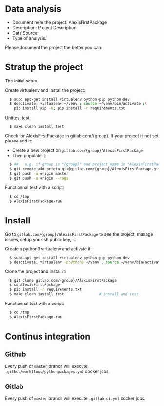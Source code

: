 # Data analysis
- Document here the project: AlexisFirstPackage
- Description: Project Description
- Data Source:
- Type of analysis:

Please document the project the better you can.

# Stratup the project

The initial setup.

Create virtualenv and install the project:
```bash
  $ sudo apt-get install virtualenv python-pip python-dev
  $ deactivate; virtualenv ~/venv ; source ~/venv/bin/activate ;\
    pip install pip -U; pip install -r requirements.txt
```

Unittest test:
```bash
  $ make clean install test
```

Check for AlexisFirstPackage in gitlab.com/{group}.
If your project is not set please add it:

- Create a new project on `gitlab.com/{group}/AlexisFirstPackage`
- Then populate it:

```bash
  $ ##   e.g. if group is "{group}" and project_name is "AlexisFirstPackage"
  $ git remote add origin git@gitlab.com:{group}/AlexisFirstPackage.git
  $ git push -u origin master
  $ git push -u origin --tags
```

Functionnal test with a script:
```bash
  $ cd /tmp
  $ AlexisFirstPackage-run
```
# Install
Go to `gitlab.com/{group}/AlexisFirstPackage` to see the project, manage issues,
setup you ssh public key, ...

Create a python3 virtualenv and activate it:
```bash
  $ sudo apt-get install virtualenv python-pip python-dev
  $ deactivate; virtualenv -ppython3 ~/venv ; source ~/venv/bin/activate
```

Clone the project and install it:
```bash
  $ git clone gitlab.com/{group}/AlexisFirstPackage
  $ cd AlexisFirstPackage
  $ pip install -r requirements.txt
  $ make clean install test                # install and test
```
Functionnal test with a script:
```bash
  $ cd /tmp
  $ AlexisFirstPackage-run
``` 

# Continus integration
## Github 
Every push of `master` branch will execute `.github/workflows/pythonpackages.yml` docker jobs.
## Gitlab
Every push of `master` branch will execute `.gitlab-ci.yml` docker jobs.
